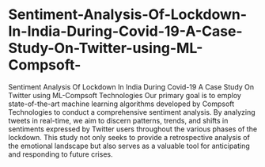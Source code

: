 # Sentiment-Analysis-Of-Lockdown-In-India-During-Covid-19-A-Case-Study-On-Twitter-using-ML-Compsoft-
Sentiment Analysis Of Lockdown In India During Covid-19 A Case Study On  Twitter using ML-Compsoft Technologies
Our primary goal is to employ state-of-the-art machine learning algorithms developed by Compsoft Technologies to conduct a comprehensive sentiment analysis. By analyzing tweets in real-time, we aim to discern patterns, trends, and shifts in sentiments expressed by Twitter users throughout the various phases of the lockdown. This study not only seeks to provide a retrospective analysis of the emotional landscape but also serves as a valuable tool for anticipating and responding to future crises.
